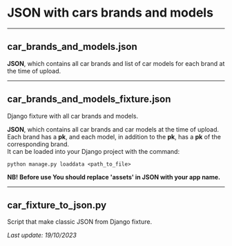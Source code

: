 # JSON with cars brands and models

_____
## car_brands_and_models.json
**JSON**, which contains all car brands and list of car models for each brand at the time of upload.
_____
## car_brands_and_models_fixture.json
Django fixture with all car brands and models.    

**JSON**, which contains all car brands and car models at the time of upload.    
Each brand has a **pk**, and each model, in addition to the **pk**, has a **pk** of the corresponding brand.    
It can be loaded into your Django project with the command:
```
python manage.py loaddata <path_to_file>
```
**NB!** **Before use You should replace 'assets' in JSON with your app name.**
_____
## car_fixture_to_json.py
Script that make classic JSON from Django fixture.   

   
*Last update: 19/10/2023*
